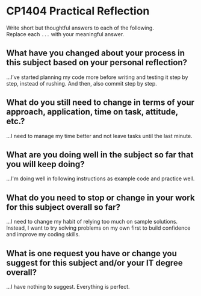 # CP1404 Practical Reflection

Write short but thoughtful answers to each of the following.  
Replace each `...` with your meaningful answer.

## What have you changed about your process in this subject based on your personal reflection?

...I’ve started planning my code more before writing and testing it step by step, instead of rushing. And then, also commit 
step by step. 

## What do you still need to change in terms of your approach, application, time on task, attitude, etc.?

...I need to manage my time better and not leave tasks until the last minute.

## What are you doing well in the subject so far that you will keep doing?

...I'm doing well in following instructions as example code and practice well. 

## What do you need to stop or change in your work for this subject overall so far?

...I need to change my habit of relying too much on sample solutions. 
Instead, I want to try solving problems on my own first to build confidence and improve my coding skills.

## What is one request you have or change you suggest for this subject and/or your IT degree overall?

...I have nothing to suggest. Everything is perfect. 

